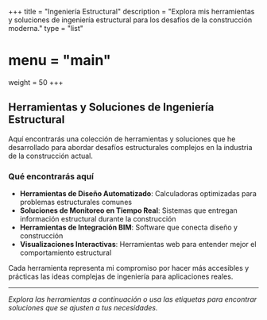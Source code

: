 +++
title = "Ingeniería Estructural"
description = "Explora mis herramientas y soluciones de ingeniería estructural para los desafíos de la construcción moderna."
type = "list"
# menu = "main"
weight = 50
+++

## Herramientas y Soluciones de Ingeniería Estructural

Aquí encontrarás una colección de herramientas y soluciones que he desarrollado para abordar desafíos estructurales complejos en la industria de la construcción actual.

### Qué encontrarás aquí

- **Herramientas de Diseño Automatizado**: Calculadoras optimizadas para problemas estructurales comunes
- **Soluciones de Monitoreo en Tiempo Real**: Sistemas que entregan información estructural durante la construcción
- **Herramientas de Integración BIM**: Software que conecta diseño y construcción
- **Visualizaciones Interactivas**: Herramientas web para entender mejor el comportamiento estructural

Cada herramienta representa mi compromiso por hacer más accesibles y prácticas las ideas complejas de ingeniería para aplicaciones reales.

---

*Explora las herramientas a continuación o usa las etiquetas para encontrar soluciones que se ajusten a tus necesidades.*

